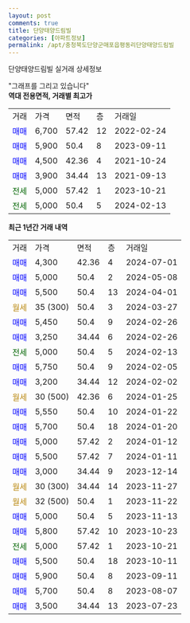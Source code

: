 ```yaml
---
layout: post
comments: true
title: 단양태양드림빌
categories: [아파트정보]
permalink: /apt/충청북도단양군매포읍평동리단양태양드림빌
---
```


단양태양드림빌 실거래 상세정보

<script type="text/javascript">
  google.charts.load('current', {'packages':['line', 'corechart']});
  google.charts.setOnLoadCallback(drawChart);

  function drawChart() {
    var data = new google.visualization.DataTable();
    data.addColumn('date', '거래일');
    data.addColumn('number', "매매");
    data.addColumn('number', "전세");
    data.addColumn('number', "전매");

    data.addRows([[new Date(Date.parse("2024-07-01")), 4300, null, null], [new Date(Date.parse("2024-05-08")), 5000, null, null], [new Date(Date.parse("2024-04-01")), 5500, null, null], [new Date(Date.parse("2024-03-27")), null, null, null], [new Date(Date.parse("2024-02-26")), 5450, null, null], [new Date(Date.parse("2024-02-26")), 3250, null, null], [new Date(Date.parse("2024-02-13")), null, 5000, null], [new Date(Date.parse("2024-02-05")), 5750, null, null], [new Date(Date.parse("2024-02-02")), 3200, null, null], [new Date(Date.parse("2024-01-25")), null, null, null], [new Date(Date.parse("2024-01-22")), 5550, null, null], [new Date(Date.parse("2024-01-20")), 5700, null, null], [new Date(Date.parse("2024-01-12")), 5000, null, null], [new Date(Date.parse("2024-01-11")), 5500, null, null], [new Date(Date.parse("2023-12-14")), 3000, null, null], [new Date(Date.parse("2023-11-27")), null, null, null], [new Date(Date.parse("2023-11-22")), null, null, null], [new Date(Date.parse("2023-11-13")), 5000, null, null], [new Date(Date.parse("2023-10-23")), 5800, null, null], [new Date(Date.parse("2023-10-21")), null, 5000, null], [new Date(Date.parse("2023-10-11")), 5500, null, null], [new Date(Date.parse("2023-09-11")), 5900, null, null], [new Date(Date.parse("2023-08-07")), 5700, null, null], [new Date(Date.parse("2023-07-23")), 3500, null, null]]);

    var options = {
      hAxis: {
        format: 'yyyy/MM/dd'
      },    
      lineWidth: 0,
      pointsVisible: true,    
      title: '최근 1년간 유형별 실거래가 분포',
      legend: { position: 'bottom' }
    };

    var formatter = new google.visualization.NumberFormat({pattern:'###,###'} );
    formatter.format(data, 1);
    formatter.format(data, 2);
    
    setTimeout(function() {
        var chart = new google.visualization.LineChart(document.getElementById('columnchart_material'));
        chart.draw(data, (options));
        document.getElementById('loading').style.display = 'none';
    }, 200);
  }
</script>


<div id="loading" style="z-index:20; display: block; margin-left: 0px">"그래프를 그리고 있습니다"</div>
<div id="columnchart_material" style="width: 95%; margin-left: 0px; display: block"></div>
<!-- contents start -->
<b>역대 전용면적, 거래별 최고가</b>
<table class="sortable">
    <tr>
      <td>거래</td>
      <td>가격</td>
      <td>면적</td>
      <td>층</td>
      <td>거래일</td>
    </tr>
        <tr>
          <td><a style="color: blue">매매</a></td>
          <td>6,700</td>
          <td>57.42</td>
          <td>12</td>
          <td>2022-02-24</td>
        </tr>            <tr>
          <td><a style="color: blue">매매</a></td>
          <td>5,900</td>
          <td>50.4</td>
          <td>8</td>
          <td>2023-09-11</td>
        </tr>            <tr>
          <td><a style="color: blue">매매</a></td>
          <td>4,500</td>
          <td>42.36</td>
          <td>4</td>
          <td>2021-10-24</td>
        </tr>            <tr>
          <td><a style="color: blue">매매</a></td>
          <td>3,900</td>
          <td>34.44</td>
          <td>13</td>
          <td>2021-09-13</td>
        </tr>        
        <tr>
              <td><a style="color: darkgreen">전세</a></td>
              <td>5,000</td>
              <td>57.42</td>
              <td>1</td>
              <td>2023-10-21</td>
            </tr>            <tr>
              <td><a style="color: darkgreen">전세</a></td>
              <td>5,000</td>
              <td>50.4</td>
              <td>5</td>
              <td>2024-02-13</td>
            </tr>        
    
</table>

<b>최근 1년간 거래 내역</b>

<table class="sortable">
    <tr>
      <td>거래</td>
      <td>가격</td>
      <td>면적</td>
      <td>층</td>
      <td>거래일</td>
    </tr>
    <tr>
      <td><a style="color: blue">매매</a></td>
      <td>4,300</td>
      <td>42.36</td>
      <td>4</td>
      <td>2024-07-01</td>
    </tr>          <tr>
      <td><a style="color: blue">매매</a></td>
      <td>5,000</td>
      <td>50.4</td>
      <td>2</td>
      <td>2024-05-08</td>
    </tr>          <tr>
      <td><a style="color: blue">매매</a></td>
      <td>5,500</td>
      <td>50.4</td>
      <td>13</td>
      <td>2024-04-01</td>
    </tr>          <tr>
      <td><a style="color: darkgoldenrod">월세</a></td>
      <td>35 (300)</td>
      <td>50.4</td>
      <td>3</td>
      <td>2024-03-27</td>
    </tr>          <tr>
      <td><a style="color: blue">매매</a></td>
      <td>5,450</td>
      <td>50.4</td>
      <td>9</td>
      <td>2024-02-26</td>
    </tr>          <tr>
      <td><a style="color: blue">매매</a></td>
      <td>3,250</td>
      <td>34.44</td>
      <td>6</td>
      <td>2024-02-26</td>
    </tr>          <tr>
      <td><a style="color: darkgreen">전세</a></td>
      <td>5,000</td>
      <td>50.4</td>
      <td>5</td>
      <td>2024-02-13</td>
    </tr>          <tr>
      <td><a style="color: blue">매매</a></td>
      <td>5,750</td>
      <td>50.4</td>
      <td>9</td>
      <td>2024-02-05</td>
    </tr>          <tr>
      <td><a style="color: blue">매매</a></td>
      <td>3,200</td>
      <td>34.44</td>
      <td>12</td>
      <td>2024-02-02</td>
    </tr>          <tr>
      <td><a style="color: darkgoldenrod">월세</a></td>
      <td>30 (500)</td>
      <td>42.36</td>
      <td>6</td>
      <td>2024-01-25</td>
    </tr>          <tr>
      <td><a style="color: blue">매매</a></td>
      <td>5,550</td>
      <td>50.4</td>
      <td>10</td>
      <td>2024-01-22</td>
    </tr>          <tr>
      <td><a style="color: blue">매매</a></td>
      <td>5,700</td>
      <td>50.4</td>
      <td>18</td>
      <td>2024-01-20</td>
    </tr>          <tr>
      <td><a style="color: blue">매매</a></td>
      <td>5,000</td>
      <td>57.42</td>
      <td>2</td>
      <td>2024-01-12</td>
    </tr>          <tr>
      <td><a style="color: blue">매매</a></td>
      <td>5,500</td>
      <td>57.42</td>
      <td>7</td>
      <td>2024-01-11</td>
    </tr>          <tr>
      <td><a style="color: blue">매매</a></td>
      <td>3,000</td>
      <td>34.44</td>
      <td>9</td>
      <td>2023-12-14</td>
    </tr>          <tr>
      <td><a style="color: darkgoldenrod">월세</a></td>
      <td>30 (300)</td>
      <td>34.44</td>
      <td>14</td>
      <td>2023-11-27</td>
    </tr>          <tr>
      <td><a style="color: darkgoldenrod">월세</a></td>
      <td>32 (500)</td>
      <td>50.4</td>
      <td>1</td>
      <td>2023-11-22</td>
    </tr>          <tr>
      <td><a style="color: blue">매매</a></td>
      <td>5,000</td>
      <td>50.4</td>
      <td>5</td>
      <td>2023-11-13</td>
    </tr>          <tr>
      <td><a style="color: blue">매매</a></td>
      <td>5,800</td>
      <td>57.42</td>
      <td>10</td>
      <td>2023-10-23</td>
    </tr>          <tr>
      <td><a style="color: darkgreen">전세</a></td>
      <td>5,000</td>
      <td>57.42</td>
      <td>1</td>
      <td>2023-10-21</td>
    </tr>          <tr>
      <td><a style="color: blue">매매</a></td>
      <td>5,500</td>
      <td>50.4</td>
      <td>18</td>
      <td>2023-10-11</td>
    </tr>          <tr>
      <td><a style="color: blue">매매</a></td>
      <td>5,900</td>
      <td>50.4</td>
      <td>8</td>
      <td>2023-09-11</td>
    </tr>          <tr>
      <td><a style="color: blue">매매</a></td>
      <td>5,700</td>
      <td>50.4</td>
      <td>8</td>
      <td>2023-08-07</td>
    </tr>          <tr>
      <td><a style="color: blue">매매</a></td>
      <td>3,500</td>
      <td>34.44</td>
      <td>13</td>
      <td>2023-07-23</td>
    </tr>      </table>
<!-- contents end -->    


